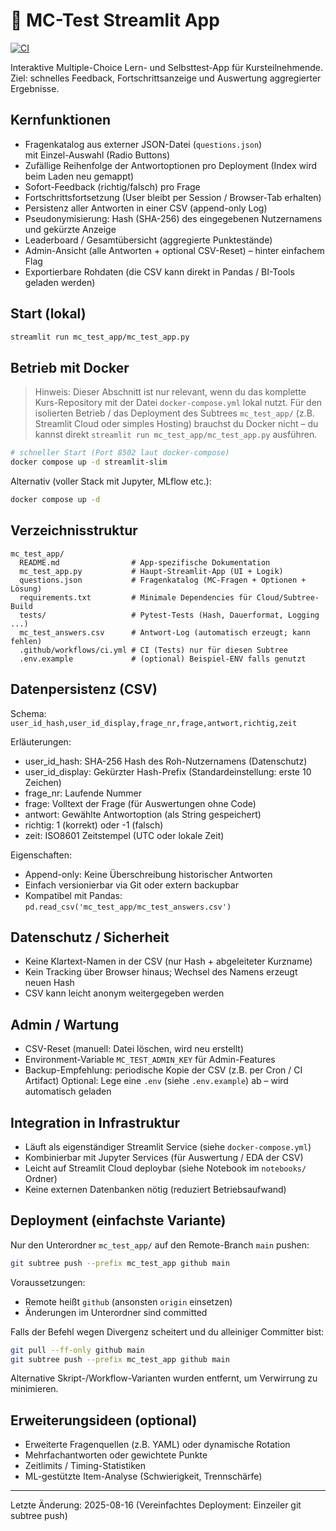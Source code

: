 # 📝 MC-Test Streamlit App

[![CI](https://github.com/kqc-real/streamlit/actions/workflows/ci.yml/badge.svg?branch=main)](https://github.com/kqc-real/streamlit/actions/workflows/ci.yml)

Interaktive Multiple-Choice Lern- und Selbsttest-App für Kursteilnehmende.
Ziel: schnelles Feedback, Fortschrittsanzeige und Auswertung aggregierter
Ergebnisse.

## Kernfunktionen

- Fragenkatalog aus externer JSON-Datei (`questions.json`)  
  mit Einzel-Auswahl (Radio Buttons)
- Zufällige Reihenfolge der Antwortoptionen pro Deployment
  (Index wird beim Laden neu gemappt)
- Sofort-Feedback (richtig/falsch) pro Frage
- Fortschrittsfortsetzung (User bleibt per Session / Browser-Tab erhalten)
- Persistenz aller Antworten in einer CSV (append-only Log)
- Pseudonymisierung: Hash (SHA-256) des eingegebenen Nutzernamens  
  und gekürzte Anzeige
- Leaderboard / Gesamtübersicht (aggregierte Punktestände)
- Admin-Ansicht (alle Antworten + optional CSV-Reset) – hinter einfachem Flag
- Exportierbare Rohdaten (die CSV kann direkt in Pandas / BI-Tools geladen werden)

## Start (lokal)

```bash
streamlit run mc_test_app/mc_test_app.py
```

## Betrieb mit Docker

> Hinweis: Dieser Abschnitt ist nur relevant, wenn du das komplette
> Kurs-Repository mit der Datei `docker-compose.yml` lokal nutzt.
> Für den isolierten Betrieb / das Deployment des Subtrees
> `mc_test_app/` (z.B. Streamlit Cloud oder simples Hosting) brauchst
> du Docker nicht – du kannst direkt
> `streamlit run mc_test_app/mc_test_app.py` ausführen.

```bash
# schneller Start (Port 8502 laut docker-compose)
docker compose up -d streamlit-slim
```

Alternativ (voller Stack mit Jupyter, MLflow etc.):

```bash
docker compose up -d
```

## Verzeichnisstruktur

```text
mc_test_app/
  README.md                # App-spezifische Dokumentation
  mc_test_app.py           # Haupt-Streamlit-App (UI + Logik)
  questions.json           # Fragenkatalog (MC-Fragen + Optionen + Lösung)
  requirements.txt         # Minimale Dependencies für Cloud/Subtree-Build
  tests/                   # Pytest-Tests (Hash, Dauerformat, Logging ...)
  mc_test_answers.csv      # Antwort-Log (automatisch erzeugt; kann fehlen)
  .github/workflows/ci.yml # CI (Tests) nur für diesen Subtree
  .env.example             # (optional) Beispiel-ENV falls genutzt
```

## Datenpersistenz (CSV)

Schema:
`user_id_hash,user_id_display,frage_nr,frage,antwort,richtig,zeit`

Erläuterungen:

- user_id_hash: SHA-256 Hash des Roh-Nutzernamens (Datenschutz)
- user_id_display: Gekürzter Hash-Prefix (Standardeinstellung: erste 10 Zeichen)
- frage_nr: Laufende Nummer
- frage: Volltext der Frage (für Auswertungen ohne Code)
- antwort: Gewählte Antwortoption (als String gespeichert)
- richtig: 1 (korrekt) oder -1 (falsch)
- zeit: ISO8601 Zeitstempel (UTC oder lokale Zeit)

Eigenschaften:

- Append-only: Keine Überschreibung historischer Antworten
- Einfach versionierbar via Git oder extern backupbar
- Kompatibel mit Pandas: `pd.read_csv('mc_test_app/mc_test_answers.csv')`

## Datenschutz / Sicherheit

- Keine Klartext-Namen in der CSV (nur Hash + abgeleiteter Kurzname)
- Kein Tracking über Browser hinaus; Wechsel des Namens erzeugt neuen Hash
- CSV kann leicht anonym weitergegeben werden

## Admin / Wartung

- CSV-Reset (manuell: Datei löschen, wird neu erstellt)
- Environment-Variable `MC_TEST_ADMIN_KEY` für Admin-Features
- Backup-Empfehlung: periodische Kopie der CSV (z.B. per Cron / CI Artifact)
Optional: Lege eine `.env` (siehe `.env.example`) ab – wird automatisch geladen

## Integration in Infrastruktur

- Läuft als eigenständiger Streamlit Service (siehe `docker-compose.yml`)
- Kombinierbar mit Jupyter Services (für Auswertung / EDA der CSV)
- Leicht auf Streamlit Cloud deploybar (siehe Notebook im `notebooks/` Ordner)
- Keine externen Datenbanken nötig (reduziert Betriebsaufwand)

## Deployment (einfachste Variante)

Nur den Unterordner `mc_test_app/` auf den Remote-Branch `main` pushen:

```bash
git subtree push --prefix mc_test_app github main
```

Voraussetzungen:

- Remote heißt `github` (ansonsten `origin` einsetzen)
- Änderungen im Unterordner sind committed

Falls der Befehl wegen Divergenz scheitert und du alleiniger Committer bist:

```bash
git pull --ff-only github main
git subtree push --prefix mc_test_app github main
```

Alternative Skript-/Workflow-Varianten wurden entfernt, um Verwirrung zu minimieren.

## Erweiterungsideen (optional)

- Erweiterte Fragenquellen (z.B. YAML) oder dynamische Rotation
- Mehrfachantworten oder gewichtete Punkte
- Zeitlimits / Timing-Statistiken
- ML-gestützte Item-Analyse (Schwierigkeit, Trennschärfe)

---
Letzte Änderung: 2025-08-16 (Vereinfachtes Deployment: Einzeiler git subtree push)
